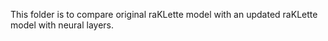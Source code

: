 This folder is to compare original raKLette model with an updated raKLette model with neural layers.
